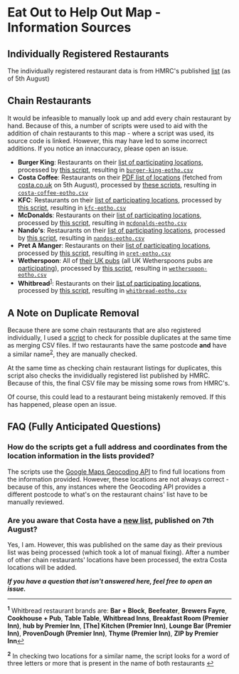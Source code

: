 # Eat Out to Help Out Map -  Information Sources
## Individually Registered Restaurants
The individually registered restaurant data is from HMRC's published [list](https://github.com/hmrc/eat-out-to-help-out-establishments/blob/f88064e90b9b597ac7aaaab7fe4338102de345cb/data/participating-establishments/restaurants.csv) (as of 5th August)


## Chain Restaurants
It would be infeasible to manually look up and add every chain restaurant by hand. Because of this, a number of scripts were used to aid with the addition of chain restaurants to this map - where a script was used, its source code is linked. However, this may have led to some incorrect additions. If you notice an innaccuracy, please open an issue.

 - **Burger King**: Restaurants on their [list of participating locations](https://www.burgerking.co.uk/eatouttohelpout), processed by [this script](https://gist.github.com/hithomasmorelli/3615471adb7e13ad7f6077740e9e5e60), resulting in [`burger-king-eotho.csv`](/chain-restaurants/burger-king/burger-king-eotho.csv)
 - **Costa Coffee**: Restaurants on their [PDF list of locations](https://assets.ctfassets.net/royi30b2qd26/6iGhm7zTsmRG1HeINuLdGj/b1a48b6b9bbb677191ca8998c1baac47/eotho-store-list-200803.pdf) (fetched from [costa.co.uk](https://costa.co.uk) on 5th August), processed by [these scripts](https://gist.github.com/hithomasmorelli/fa4078a15c6565b12251ff122b34cb6c), resulting in [`costa-coffee-eotho.csv`](/chain-restaurants/costa-coffee/costa-coffee-eotho.csv)
 - **KFC**: Restaurants on their [list of participating locations](https://www.kfc.co.uk/eoho), processed by [this script](https://gist.github.com/hithomasmorelli/64f7028fdf51ac3923cbcfaf8e8e3990), resulting in [`kfc-eotho.csv`](/chain-restaurants/kfc/kfc-eotho.csv)
 - **McDonalds**: Restaurants on their [list of participating locations](https://www.mcdonalds.com/gb/en-gb/latest-updates/eatout-to-helpout.html), processed by [this script](https://gist.github.com/hithomasmorelli/4471cf91f476bdc7cfd79246617fdace/15c0728ccecf323a64bab156e83552ce717a65c7), resulting in [`mcdonalds-eotho.csv`](/chain-restaurants/mcdonalds/mcdonalds-eotho.csv)
 - **Nando's**: Restaurants on their [list of participating locations](https://www.nandos.co.uk/halfpriceperiperi), processed by [this script](https://gist.github.com/hithomasmorelli/87d1c9ddcf644b76bb884a5912b6f198), resulting in [`nandos-eotho.csv`](/chain-restaurants/nandos/nandos-eotho.csv)
 - **Pret A Manger**: Restaurants on their [list of participating locations](https://www.pret.co.uk/en-GB/eat-out-to-help-out), processed by [this script](https://gist.github.com/hithomasmorelli/21bf84e055f21a6eefb727b629f0c5bb), resulting in [`pret-eotho.csv`](/chain-restaurants/pret/pret-eotho.csv)
 - **Wetherspoon**: All of [their UK pubs](https://www.jdwetherspoon.com/pubs/all-pubs) (all UK Wetherspoons pubs are [participating](https://www.jdwetherspoon.com/news/2020/07/eat-out-to-help-out)), processed by [this script](https://gist.github.com/hithomasmorelli/3d34cfe05c0211e5a500db37e02b8f8f), resulting in [`wetherspoon-eotho.csv`](/chain-restaurants/wetherspoon/wetherspoon-eotho.csv)
 - **Whitbread**<sup>[1](#footnote-1)</sup>: Restaurants on their [list of participating locations](https://www.whitbread.co.uk/media/press-releases/2020/27-07-20-eat-out-to-help-out), processed by [this script](https://gist.github.com/hithomasmorelli/15a891eaae52fc8a777308eef2515270), resulting in [`whitbread-eotho.csv`](/chain-restaurants/whitbread/whitbread-eotho.csv)


## A Note on Duplicate Removal
Because there are some chain restaurants that are also registered individually, I used a [script](https://gist.github.com/hithomasmorelli/cf4c265269a2a9b46404c6ce9846bb1a) to check for possible duplicates at the same time as merging CSV files. If two restaurants have the same postcode **and** have a similar name<sup>[2](#footnote-2)</sup>, they are manually checked.

At the same time as checking chain restaurant listings for duplicates, this script also checks the invididually registered list published by HMRC. Because of this, the final CSV file may be missing some rows from HMRC's.

Of course, this could lead to a restaurant being mistakenly removed. If this has happened, please open an issue.


## FAQ (Fully Anticipated Questions)

### How do the scripts get a full address and coordinates from the location information in the lists provided?
The scripts use the [Google Maps Geocoding API](https://developers.google.com/maps/documentation/geocoding/overview) to find full locations from the information provided. However, these locations are not always correct - because of this, any instances where the Geocoding API provides a different postcode to what's on the restaurant chains' list have to be manually reviewed.

### Are you aware that Costa have a [new list](https://assets.ctfassets.net/royi30b2qd26/6iGhm7zTsmRG1HeINuLdGj/0453996299b9c8ded6456f421de5e15a/eotho-store-list-200807.pdf), published on 7th August?
Yes, I am. However, this was published on the same day as their previous list was being processed (which took a lot of manual fixing). After a number of other chain restaurants' locations have been processed, the extra Costa locations will be added.


***If you have a question that isn't answered here, feel free to open an issue.***

---

<sup id="footnote-1">**1**</sup> Whitbread restaurant brands are: **Bar + Block**, **Beefeater**, **Brewers Fayre**, **Cookhouse + Pub**, **Table Table**, **Whitbread Inns**, **Breakfast Room (Premier Inn)**, **hub by Premier Inn**, **[The] Kitchen (Premier Inn)**, **Lounge Bar (Premier Inn)**, **ProvenDough (Premier Inn)**, **Thyme (Premier Inn)**, **ZIP by Premier Inn**[↩](#chain-restaurants)

<sup id="footnote-2">**2**</sup> In checking two locations for a similar name, the script looks for a word of three letters or more that is present in the name of both restaurants [↩](#a-note-on-duplicate-removal)
